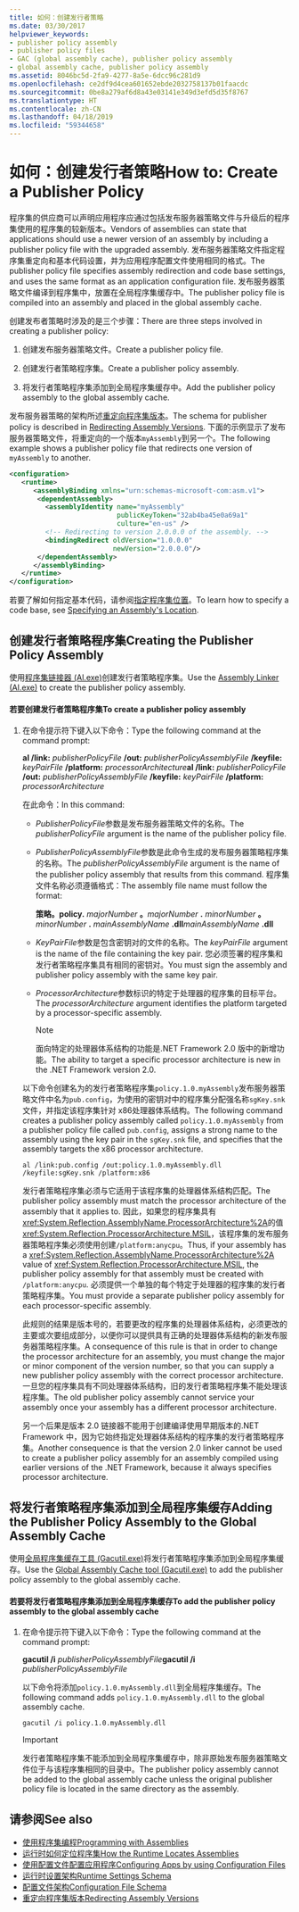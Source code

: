 ```yaml
---
title: 如何：创建发行者策略
ms.date: 03/30/2017
helpviewer_keywords:
- publisher policy assembly
- publisher policy files
- GAC (global assembly cache), publisher policy assembly
- global assembly cache, publisher policy assembly
ms.assetid: 8046bc5d-2fa9-4277-8a5e-6dcc96c281d9
ms.openlocfilehash: ce2df9d4cea601652ebde2032758137b01faacdc
ms.sourcegitcommit: 0be8a279af6d8a43e03141e349d3efd5d35f8767
ms.translationtype: HT
ms.contentlocale: zh-CN
ms.lasthandoff: 04/18/2019
ms.locfileid: "59344658"
---
```

# <a name="how-to-create-a-publisher-policy"></a><span data-ttu-id="66780-102">如何：创建发行者策略</span><span class="sxs-lookup"><span data-stu-id="66780-102">How to: Create a Publisher Policy</span></span>
<span data-ttu-id="66780-103">程序集的供应商可以声明应用程序应通过包括发布服务器策略文件与升级后的程序集使用的程序集的较新版本。</span><span class="sxs-lookup"><span data-stu-id="66780-103">Vendors of assemblies can state that applications should use a newer version of an assembly by including a publisher policy file with the upgraded assembly.</span></span> <span data-ttu-id="66780-104">发布服务器策略文件指定程序集重定向和基本代码设置，并为应用程序配置文件使用相同的格式。</span><span class="sxs-lookup"><span data-stu-id="66780-104">The publisher policy file specifies assembly redirection and code base settings, and uses the same format as an application configuration file.</span></span> <span data-ttu-id="66780-105">发布服务器策略文件编译到程序集中，放置在全局程序集缓存中。</span><span class="sxs-lookup"><span data-stu-id="66780-105">The publisher policy file is compiled into an assembly and placed in the global assembly cache.</span></span>  
  
 <span data-ttu-id="66780-106">创建发布者策略时涉及的是三个步骤：</span><span class="sxs-lookup"><span data-stu-id="66780-106">There are three steps involved in creating a publisher policy:</span></span>  
  
1. <span data-ttu-id="66780-107">创建发布服务器策略文件。</span><span class="sxs-lookup"><span data-stu-id="66780-107">Create a publisher policy file.</span></span>  
  
2. <span data-ttu-id="66780-108">创建发行者策略程序集。</span><span class="sxs-lookup"><span data-stu-id="66780-108">Create a publisher policy assembly.</span></span>  
  
3. <span data-ttu-id="66780-109">将发行者策略程序集添加到全局程序集缓存中。</span><span class="sxs-lookup"><span data-stu-id="66780-109">Add the publisher policy assembly to the global assembly cache.</span></span>  
  
 <span data-ttu-id="66780-110">发布服务器策略的架构所述[重定向程序集版本](../../../docs/framework/configure-apps/redirect-assembly-versions.md)。</span><span class="sxs-lookup"><span data-stu-id="66780-110">The schema for publisher policy is described in [Redirecting Assembly Versions](../../../docs/framework/configure-apps/redirect-assembly-versions.md).</span></span> <span data-ttu-id="66780-111">下面的示例显示了发布服务器策略文件，将重定向的一个版本`myAssembly`到另一个。</span><span class="sxs-lookup"><span data-stu-id="66780-111">The following example shows a publisher policy file that redirects one version of `myAssembly` to another.</span></span>  
  
```xml  
<configuration>  
   <runtime>  
      <assemblyBinding xmlns="urn:schemas-microsoft-com:asm.v1">  
       <dependentAssembly>  
         <assemblyIdentity name="myAssembly"  
                           publicKeyToken="32ab4ba45e0a69a1"  
                           culture="en-us" />  
         <!-- Redirecting to version 2.0.0.0 of the assembly. -->  
         <bindingRedirect oldVersion="1.0.0.0"  
                          newVersion="2.0.0.0"/>  
       </dependentAssembly>  
      </assemblyBinding>  
   </runtime>  
</configuration>  
```  
  
 <span data-ttu-id="66780-112">若要了解如何指定基本代码，请参阅[指定程序集位置](../../../docs/framework/configure-apps/specify-assembly-location.md)。</span><span class="sxs-lookup"><span data-stu-id="66780-112">To learn how to specify a code base, see [Specifying an Assembly's Location](../../../docs/framework/configure-apps/specify-assembly-location.md).</span></span>  
  
## <a name="creating-the-publisher-policy-assembly"></a><span data-ttu-id="66780-113">创建发行者策略程序集</span><span class="sxs-lookup"><span data-stu-id="66780-113">Creating the Publisher Policy Assembly</span></span>  
 <span data-ttu-id="66780-114">使用[程序集链接器 (Al.exe)](../../../docs/framework/tools/al-exe-assembly-linker.md)创建发行者策略程序集。</span><span class="sxs-lookup"><span data-stu-id="66780-114">Use the [Assembly Linker (Al.exe)](../../../docs/framework/tools/al-exe-assembly-linker.md) to create the publisher policy assembly.</span></span>  
  
#### <a name="to-create-a-publisher-policy-assembly"></a><span data-ttu-id="66780-115">若要创建发行者策略程序集</span><span class="sxs-lookup"><span data-stu-id="66780-115">To create a publisher policy assembly</span></span>  
  
1. <span data-ttu-id="66780-116">在命令提示符下键入以下命令：</span><span class="sxs-lookup"><span data-stu-id="66780-116">Type the following command at the command prompt:</span></span>  
  
     <span data-ttu-id="66780-117">**al /link:** *publisherPolicyFile* **/out:** *publisherPolicyAssemblyFile* **/keyfile:** *keyPairFile* **/platform:** *processorArchitecture*</span><span class="sxs-lookup"><span data-stu-id="66780-117">**al /link:** *publisherPolicyFile* **/out:** *publisherPolicyAssemblyFile* **/keyfile:** *keyPairFile* **/platform:** *processorArchitecture*</span></span>  
  
     <span data-ttu-id="66780-118">在此命令：</span><span class="sxs-lookup"><span data-stu-id="66780-118">In this command:</span></span>  
  
    -   <span data-ttu-id="66780-119">*PublisherPolicyFile*参数是发布服务器策略文件的名称。</span><span class="sxs-lookup"><span data-stu-id="66780-119">The *publisherPolicyFile* argument is the name of the publisher policy file.</span></span>  
  
    -   <span data-ttu-id="66780-120">*PublisherPolicyAssemblyFile*参数是此命令生成的发布服务器策略程序集的名称。</span><span class="sxs-lookup"><span data-stu-id="66780-120">The *publisherPolicyAssemblyFile* argument is the name of the publisher policy assembly that results from this command.</span></span> <span data-ttu-id="66780-121">程序集文件名称必须遵循格式：</span><span class="sxs-lookup"><span data-stu-id="66780-121">The assembly file name must follow the format:</span></span>  
  
         <span data-ttu-id="66780-122">**策略。**</span><span class="sxs-lookup"><span data-stu-id="66780-122">**policy.**</span></span> <span data-ttu-id="66780-123">*majorNumber* **。**</span><span class="sxs-lookup"><span data-stu-id="66780-123">*majorNumber* **.**</span></span> <span data-ttu-id="66780-124">*minorNumber* **。**</span><span class="sxs-lookup"><span data-stu-id="66780-124">*minorNumber* **.**</span></span> <span data-ttu-id="66780-125">*mainAssemblyName* **.dll**</span><span class="sxs-lookup"><span data-stu-id="66780-125">*mainAssemblyName* **.dll**</span></span>  
  
    -   <span data-ttu-id="66780-126">*KeyPairFile*参数是包含密钥对的文件的名称。</span><span class="sxs-lookup"><span data-stu-id="66780-126">The *keyPairFile* argument is the name of the file containing the key pair.</span></span> <span data-ttu-id="66780-127">您必须签署的程序集和发行者策略程序集具有相同的密钥对。</span><span class="sxs-lookup"><span data-stu-id="66780-127">You must sign the assembly and publisher policy assembly with the same key pair.</span></span>  
  
    -   <span data-ttu-id="66780-128">*ProcessorArchitecture*参数标识的特定于处理器的程序集的目标平台。</span><span class="sxs-lookup"><span data-stu-id="66780-128">The *processorArchitecture* argument identifies the platform targeted by a processor-specific assembly.</span></span>  
  
        > [!NOTE]
        >  <span data-ttu-id="66780-129">面向特定的处理器体系结构的功能是.NET Framework 2.0 版中的新增功能。</span><span class="sxs-lookup"><span data-stu-id="66780-129">The ability to target a specific processor architecture is new in the .NET Framework version 2.0.</span></span>  
  
     <span data-ttu-id="66780-130">以下命令创建名为的发行者策略程序集`policy.1.0.myAssembly`发布服务器策略文件中名为`pub.config`，为使用的密钥对中的程序集分配强名称`sgKey.snk`文件，并指定该程序集针对 x86处理器体系结构。</span><span class="sxs-lookup"><span data-stu-id="66780-130">The following command creates a publisher policy assembly called `policy.1.0.myAssembly` from a publisher policy file called `pub.config`, assigns a strong name to the assembly using the key pair in the `sgKey.snk` file, and specifies that the assembly targets the x86 processor architecture.</span></span>  
  
    ```  
    al /link:pub.config /out:policy.1.0.myAssembly.dll /keyfile:sgKey.snk /platform:x86  
    ```  
  
     <span data-ttu-id="66780-131">发行者策略程序集必须与它适用于该程序集的处理器体系结构匹配。</span><span class="sxs-lookup"><span data-stu-id="66780-131">The publisher policy assembly must match the processor architecture of the assembly that it applies to.</span></span> <span data-ttu-id="66780-132">因此，如果您的程序集具有<xref:System.Reflection.AssemblyName.ProcessorArchitecture%2A>的值<xref:System.Reflection.ProcessorArchitecture.MSIL>，该程序集的发布服务器策略程序集必须使用创建`/platform:anycpu`。</span><span class="sxs-lookup"><span data-stu-id="66780-132">Thus, if your assembly has a <xref:System.Reflection.AssemblyName.ProcessorArchitecture%2A> value of <xref:System.Reflection.ProcessorArchitecture.MSIL>, the publisher policy assembly for that assembly must be created with `/platform:anycpu`.</span></span> <span data-ttu-id="66780-133">必须提供一个单独的每个特定于处理器的程序集的发行者策略程序集。</span><span class="sxs-lookup"><span data-stu-id="66780-133">You must provide a separate publisher policy assembly for each processor-specific assembly.</span></span>  
  
     <span data-ttu-id="66780-134">此规则的结果是版本号的，若要更改的程序集的处理器体系结构，必须更改的主要或次要组成部分，以便你可以提供具有正确的处理器体系结构的新发布服务器策略程序集。</span><span class="sxs-lookup"><span data-stu-id="66780-134">A consequence of this rule is that in order to change the processor architecture for an assembly, you must change the major or minor component of the version number, so that you can supply a new publisher policy assembly with the correct processor architecture.</span></span> <span data-ttu-id="66780-135">一旦您的程序集具有不同处理器体系结构，旧的发行者策略程序集不能处理该程序集。</span><span class="sxs-lookup"><span data-stu-id="66780-135">The old publisher policy assembly cannot service your assembly once your assembly has a different processor architecture.</span></span>  
  
     <span data-ttu-id="66780-136">另一个后果是版本 2.0 链接器不能用于创建编译使用早期版本的.NET Framework 中，因为它始终指定处理器体系结构的程序集的发行者策略程序集。</span><span class="sxs-lookup"><span data-stu-id="66780-136">Another consequence is that the version 2.0 linker cannot be used to create a publisher policy assembly for an assembly compiled using earlier versions of the .NET Framework, because it always specifies processor architecture.</span></span>  
  
## <a name="adding-the-publisher-policy-assembly-to-the-global-assembly-cache"></a><span data-ttu-id="66780-137">将发行者策略程序集添加到全局程序集缓存</span><span class="sxs-lookup"><span data-stu-id="66780-137">Adding the Publisher Policy Assembly to the Global Assembly Cache</span></span>  
 <span data-ttu-id="66780-138">使用[全局程序集缓存工具 (Gacutil.exe)](../../../docs/framework/tools/gacutil-exe-gac-tool.md)将发行者策略程序集添加到全局程序集缓存。</span><span class="sxs-lookup"><span data-stu-id="66780-138">Use the [Global Assembly Cache tool (Gacutil.exe)](../../../docs/framework/tools/gacutil-exe-gac-tool.md) to add the publisher policy assembly to the global assembly cache.</span></span>  
  
#### <a name="to-add-the-publisher-policy-assembly-to-the-global-assembly-cache"></a><span data-ttu-id="66780-139">若要将发行者策略程序集添加到全局程序集缓存</span><span class="sxs-lookup"><span data-stu-id="66780-139">To add the publisher policy assembly to the global assembly cache</span></span>  
  
1. <span data-ttu-id="66780-140">在命令提示符下键入以下命令：</span><span class="sxs-lookup"><span data-stu-id="66780-140">Type the following command at the command prompt:</span></span>  
  
     <span data-ttu-id="66780-141">**gacutil /i**  *publisherPolicyAssemblyFile*</span><span class="sxs-lookup"><span data-stu-id="66780-141">**gacutil /i**  *publisherPolicyAssemblyFile*</span></span>  
  
     <span data-ttu-id="66780-142">以下命令将添加`policy.1.0.myAssembly.dll`到全局程序集缓存。</span><span class="sxs-lookup"><span data-stu-id="66780-142">The following command adds `policy.1.0.myAssembly.dll` to the global assembly cache.</span></span>  
  
    ```  
    gacutil /i policy.1.0.myAssembly.dll  
    ```  
  
    > [!IMPORTANT]
    >  <span data-ttu-id="66780-143">发行者策略程序集不能添加到全局程序集缓存中，除非原始发布服务器策略文件位于与该程序集相同的目录中。</span><span class="sxs-lookup"><span data-stu-id="66780-143">The publisher policy assembly cannot be added to the global assembly cache unless the original publisher policy file is located in the same directory as the assembly.</span></span>  
  
## <a name="see-also"></a><span data-ttu-id="66780-144">请参阅</span><span class="sxs-lookup"><span data-stu-id="66780-144">See also</span></span>

- [<span data-ttu-id="66780-145">使用程序集编程</span><span class="sxs-lookup"><span data-stu-id="66780-145">Programming with Assemblies</span></span>](../../../docs/framework/app-domains/programming-with-assemblies.md)
- [<span data-ttu-id="66780-146">运行时如何定位程序集</span><span class="sxs-lookup"><span data-stu-id="66780-146">How the Runtime Locates Assemblies</span></span>](../../../docs/framework/deployment/how-the-runtime-locates-assemblies.md)
- [<span data-ttu-id="66780-147">使用配置文件配置应用程序</span><span class="sxs-lookup"><span data-stu-id="66780-147">Configuring Apps by using Configuration Files</span></span>](../../../docs/framework/configure-apps/index.md)
- [<span data-ttu-id="66780-148">运行时设置架构</span><span class="sxs-lookup"><span data-stu-id="66780-148">Runtime Settings Schema</span></span>](../../../docs/framework/configure-apps/file-schema/runtime/index.md)
- [<span data-ttu-id="66780-149">配置文件架构</span><span class="sxs-lookup"><span data-stu-id="66780-149">Configuration File Schema</span></span>](../../../docs/framework/configure-apps/file-schema/index.md)
- [<span data-ttu-id="66780-150">重定向程序集版本</span><span class="sxs-lookup"><span data-stu-id="66780-150">Redirecting Assembly Versions</span></span>](../../../docs/framework/configure-apps/redirect-assembly-versions.md)
